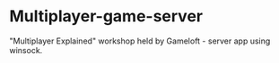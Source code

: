 # Multiplayer-game-server

"Multiplayer Explained" workshop held by Gameloft - server app using winsock.

